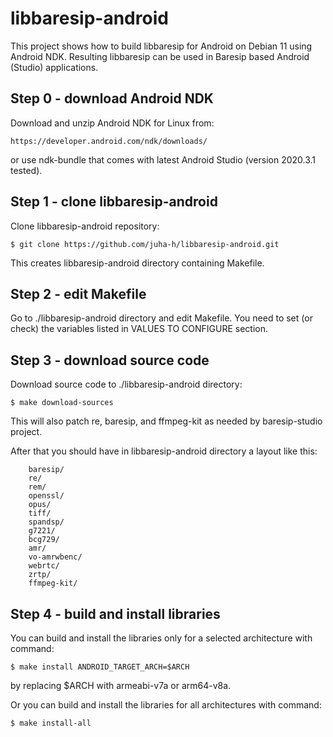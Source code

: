 libbaresip-android
==================

This project shows how to build libbaresip for Android on Debian 11 using Android NDK. Resulting libbaresip can be used in Baresip based Android (Studio) applications.

## Step 0 - download Android NDK

Download and unzip Android NDK for Linux from:
```
https://developer.android.com/ndk/downloads/
```
or use ndk-bundle that comes with latest Android Studio (version 2020.3.1 tested).

## Step 1 - clone libbaresip-android

Clone libbaresip-android repository:
```
$ git clone https://github.com/juha-h/libbaresip-android.git
```
This creates libbaresip-android directory containing Makefile.

## Step 2 - edit Makefile

Go to ./libbaresip-android directory and edit Makefile. You need to set (or check) the variables listed in VALUES TO CONFIGURE section.

## Step 3 - download source code

Download source code to ./libbaresip-android directory:
```
$ make download-sources
```
This will also patch re, baresip, and ffmpeg-kit as needed by baresip-studio project.

After that you should have in libbaresip-android directory a layout like this:
```
    baresip/
    re/
    rem/
    openssl/
    opus/
    tiff/
    spandsp/
    g7221/
    bcg729/
    amr/
    vo-amrwbenc/
    webrtc/
    zrtp/
    ffmpeg-kit/
```

## Step 4 - build and install libraries

You can build and install the libraries only for a selected architecture with command:
```
$ make install ANDROID_TARGET_ARCH=$ARCH
```
by replacing $ARCH with armeabi-v7a or arm64-v8a.

Or you can build and install the libraries for all architectures with command:
```
$ make install-all
```
